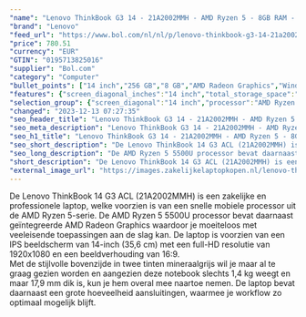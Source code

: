 ```yaml
---
"name": "Lenovo ThinkBook G3 14 - 21A2002MMH - AMD Ryzen 5 - 8GB RAM - 256GB SSD - Windows 10 Pro"
"brand": "Lenovo"
"feed_url": "https://www.bol.com/nl/nl/p/lenovo-thinkbook-g3-14-21a2002mmh-amd-ryzen-5-8gb-ram-256gb-ssd-windows-10-pro/9300000034748108"
"price": 780.51
"currency": "EUR"
"GTIN": "0195713825016"
"supplier": "Bol.com"
"category": "Computer"
"bullet_points": ["14 inch","256 GB","8 GB","AMD Radeon Graphics","Windows"]
"features": {"screen_diagonal_inches":"14 inch","total_storage_space":"256 GB","memory_size":"8 GB","graphics_card":"AMD Radeon Graphics","operating_system":"Windows"}
"selection_group": {"screen_diagonal":"14 inch","processor":"AMD Ryzen 5","changed_price_past_3_days":false,"product_family":"ThinkBook"}
"changed": "2023-12-13 07:27:35"
"seo_header_title": "Lenovo ThinkBook G3 14 - 21A2002MMH - AMD Ryzen 5 - 8GB RAM - 256GB SSD - Windows 10 Pro"
"seo_meta_description": "Lenovo ThinkBook G3 14 - 21A2002MMH - AMD Ryzen 5 - 8GB RAM - 256GB SSD - Windows 10 Pro"
"seo_h1_title": "Lenovo ThinkBook G3 14 - 21A2002MMH - AMD Ryzen 5 - 8GB RAM - 256GB SSD - Windows 10 Pro"
"seo_short_description": "De Lenovo ThinkBook 14 G3 ACL (21A2002MMH) is een zakelijke en professionele laptop, welke voorzien is van een snelle mobiele processor uit de AMD Ryzen 5-serie."
"seo_long_description": "De AMD Ryzen 5 5500U processor bevat daarnaast geïntegreerde AMD Radeon Graphics waardoor je moeiteloos met veeleisende toepassingen aan de slag kan. De laptop is voorzien van een IPS beeldscherm van 14-inch (35,6 cm) met een full-HD resolutie van 1920x1080 en een beeldverhouding van 16:9. <br />Met de stijlvolle bovenzijde in twee tinten mineraalgrijs wil je maar al te graag gezien worden en aangezien deze notebook slechts 1,4 kg weegt en maar 17,9 mm dik is, kun je hem overal mee naartoe nemen. De laptop bevat daarnaast een grote hoeveelheid aansluitingen, waarmee je workflow zo optimaal mogelijk blijft."
"short_description": "De Lenovo ThinkBook 14 G3 ACL (21A2002MMH) is een zakelijke en professionele laptop, welke voorzien is van een snelle mobiele processor uit de AMD Ryzen 5-serie. De AMD Ryzen 5 5500U processor bevat daarnaast geïntegreerde AMD Radeon Graphics waardoor je moeiteloos met veeleisende toepassingen aan de slag kan. De laptop is voorzien van een IPS beeldscherm van 14-inch (35,6 cm) met een full-HD resolutie van 1920x1080 en een beeldverhouding van 16:9. Met de stijlvolle bovenzijde in twee tinten mineraalgrijs wil je maar al te graag gezien worden en aangezien deze notebook slechts 1,4 kg weegt en maar 17,9 mm dik is, kun je hem overal mee naartoe nemen. De laptop bevat daarnaast een grote hoeveelheid aansluitingen, waarmee je workflow zo optimaal mogelijk blijft."
"external_image_url": "https://images.zakelijkelaptopkopen.nl/lenovo-thinkbook-g3-14-21a2002mmh-amd-ryzen-5-8gb-ram-256gb-ssd-windows-10-pro.webp"
---
```


De Lenovo ThinkBook 14 G3 ACL (21A2002MMH) is een zakelijke en professionele laptop, welke voorzien is van een snelle mobiele processor uit de AMD Ryzen 5-serie. De AMD Ryzen 5 5500U processor bevat daarnaast geïntegreerde AMD Radeon Graphics waardoor je moeiteloos met veeleisende toepassingen aan de slag kan. De laptop is voorzien van een IPS beeldscherm van 14-inch (35,6 cm) met een full-HD resolutie van 1920x1080 en een beeldverhouding van 16:9.<br />Met de stijlvolle bovenzijde in twee tinten mineraalgrijs wil je maar al te graag gezien worden en aangezien deze notebook slechts 1,4 kg weegt en maar 17,9 mm dik is, kun je hem overal mee naartoe nemen. De laptop bevat daarnaast een grote hoeveelheid aansluitingen, waarmee je workflow zo optimaal mogelijk blijft.